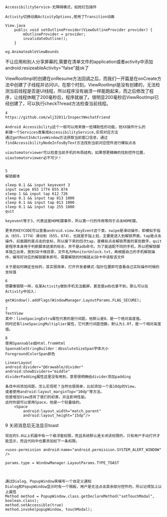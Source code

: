 `AccessibilityService-无障碍模式，如抢红包插件`

`Activity切换动画ActivityOptions,使用了Transition动画`

```
View.java
    public void setOutlineProvider(ViewOutlineProvider provider) {
        mOutlineProvider = provider;
        invalidateOutline();
    }
    
eg.AnimateableViewBounds
```


不让应用和别人分享屏幕的,需要在清单文件的application或者activity中添加android:resizeableActivity="false"就ok了


ViewRootImpl的创建在onResume方法回调之后，而我们一开篇是在onCreate方法中创建了子线程并访问UI，在那个时刻，ViewRootImpl是没有创建的，无法检测当前线程是否是UI线程，所以程序没有崩溃一样能跑起来，而之后修改了程序，让线程休眠了200毫秒后，程序就崩了。很明显200毫秒后ViewRootImpl已经创建了，可以执行checkThread方法检查当前线程。



```
4
https://github.com/wlj32011/InspectWechatFriend

Android Accessibility这个一般可以用来做一些辅助性的功能，抢XX插件什么的
新建一个Services类集成AccessibilityService,实现对应方法
通过getRootInActiveWindow方法获取当前窗口信息，通过findAccessibilityNodeInfosByText方法找到当前对应控件进行模拟点击

uiautomatorviewer可以检查当前手机的布局结构，如果想更精确的找到控件位置，uiautomatorviewer必不可少！


```


```
5
解锁脚本

sleep 0.1 && input keyevent 3
input swipe 655 1774 655 874
sleep 1 && input tap 612 726
sleep 0.1 && input tap 813 1000
sleep 0.1 && input tap 813 1000
sleep 0.1 && input tap 255 1000
quit

keyevent等于3，代表这是HOME键事件，所以第一行的作用等同于点击HOME键。

更多的KEYCODE可以查看android.view.KeyEvent这个类，swipe是滑动操作，即模拟手指从（655，1774）滑动到（655，874），也就是手指上划，主要是进入到解锁界面，tap是点击操作，后面跟的是点击的坐标，所以接下来的四次tap，是模拟点击解锁界面的某些数字，quit是程序本身用于判断脚本结束的标志，并不是adb命令。为了能适配不同的手机，所以把解锁脚本独立出来，放到SD卡根目录，文件名为MonitorUnlock.txt，再根据自己的手机解锁操作，编写好对应的解锁脚本即可，需要解锁的时候就从SD卡中读取该文件

关于是如何确定坐标的，其实很简单，打开开发者模式-指针位置即可查看自己实际操作时候的坐标值

```


```
6
想要像银联一样，在某Activity做到手机无法截屏，甚至是adb也拿不到，那么可以在Activity中加入:

getWindow().addFlags(WindowManager.LayoutParams.FLAG_SECURE);
```

```
7
TextView
其中：lineSpacingExtra属性代表的是行间距，他默认是0，是一个绝对高度值。
同时还有lineSpacingMultiplier属性，它代表行间距倍数，默认为1.0f，是一个相对高度值。
```

```
8
使用Spannable或Html.fromHtml
SpannableStringBuilder：AbsoluteSizeSpan字体大小
ForegroundColorSpan颜色

```

```
LinearLayout
android:divider="@drawable/divider"
android:showDividers="middle"
dividerPadding属性这里没有用到，意思很明确给divider添加padding

```

```
条目中间添加间距，怎么实现呢？当然也很简单，比如添加一个高10dp的View，
或者使用android:layout_marginTop="10dp"等方法。
但是增加View违背了我们的初衷，并且影响性能。
这时你就可以使用Space，他是一个轻量级的。
    <Space
        android:layout_width="match_parent"
        android:layout_height="15dp"/>
```


9 关闭消息后无法显示toast
```
现在的5.0以上机器中有一个悬浮窗权限，而且系统默认是关闭该权限的，只有用户手动打开才能显示，而且代码中也要添加如下一条权限。

<uses-permission android:name="android.permission.SYSTEM_ALERT_WINDOW" />

params.type = WindowManager.LayoutParams.TYPE_TOAST



通过Dialog、PopupWindow来编写一个自定义通知
Dialog和PopupWindow显示时有一个隔板，用户是无法点击其余部分控件的，所以记得加上以上属性
Method method = PopupWindow.class.getDeclareMethod("setTouchModal", boolean.class);
method.setAccessible(true)
method.invoke(popupWindow, touchModal);



```